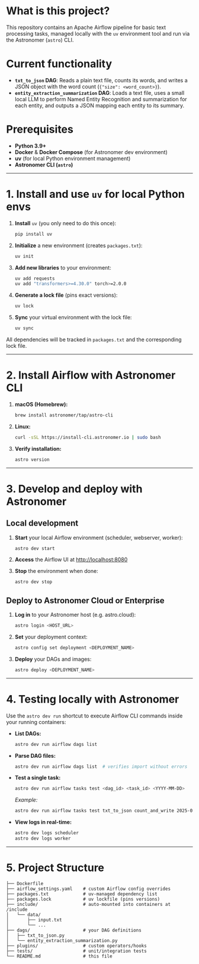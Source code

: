 # What is this project?

This repository contains an Apache Airflow pipeline for basic text processing tasks, managed locally with the `uv` environment tool and run via the Astronomer (`astro`) CLI.

# Current functionality

* **`txt_to_json` DAG**: Reads a plain text file, counts its words, and writes a JSON object with the word count (`{"size": <word_count>}`).
* **`entity_extraction_summarization` DAG**: Loads a text file, uses a small local LLM to perform Named Entity Recognition and summarization for each entity, and outputs a JSON mapping each entity to its summary.

# Prerequisites

* **Python 3.9+**
* **Docker** & **Docker Compose** (for Astronomer dev environment)
* **uv** (for local Python environment management)
* **Astronomer CLI (`astro`)**

---

# 1. Install and use `uv` for local Python envs

1. **Install** `uv` (you only need to do this once):

   ```bash
   pip install uv
   ```

2. **Initialize** a new environment (creates `packages.txt`):

   ```bash
   uv init
   ```

3. **Add new libraries** to your environment:

   ```bash
   uv add requests
   uv add "transformers>=4.30.0" torch>=2.0.0
   ```

4. **Generate a lock file** (pins exact versions):

   ```bash
   uv lock
   ```

5. **Sync** your virtual environment with the lock file:

   ```bash
   uv sync
   ```

All dependencies will be tracked in `packages.txt` and the corresponding lock file.

---

# 2. Install Airflow with Astronomer CLI

1. **macOS (Homebrew):**

   ```bash
   brew install astronomer/tap/astro-cli
   ```

2. **Linux:**

   ```bash
   curl -sSL https://install-cli.astronomer.io | sudo bash
   ```

3. **Verify installation:**

   ```bash
   astro version
   ```

---

# 3. Develop and deploy with Astronomer

## Local development

1. **Start** your local Airflow environment (scheduler, webserver, worker):

   ```bash
   astro dev start
   ```

2. **Access** the Airflow UI at [http://localhost:8080](http://localhost:8080)

3. **Stop** the environment when done:

   ```bash
   astro dev stop
   ```

## Deploy to Astronomer Cloud or Enterprise

1. **Log in** to your Astronomer host (e.g. astro.cloud):

   ```bash
   astro login <HOST_URL>
   ```

2. **Set** your deployment context:

   ```bash
   astro config set deployment <DEPLOYMENT_NAME>
   ```

3. **Deploy** your DAGs and images:

   ```bash
   astro deploy <DEPLOYMENT_NAME>
   ```

---

# 4. Testing locally with Astronomer

Use the `astro dev run` shortcut to execute Airflow CLI commands inside your running containers:

* **List DAGs:**

  ```bash
  astro dev run airflow dags list
  ```

* **Parse DAG files:**

  ```bash
  astro dev run airflow dags list  # verifies import without errors
  ```

* **Test a single task:**

  ```bash
  astro dev run airflow tasks test <dag_id> <task_id> <YYYY-MM-DD>
  ```

  *Example:*

  ```bash
  astro dev run airflow tasks test txt_to_json count_and_write 2025-06-07
  ```

* **View logs in real-time:**

  ```bash
  astro dev logs scheduler
  astro dev logs worker
  ```

---

# 5. Project Structure

```
├── Dockerfile
├── airflow_settings.yaml    # custom Airflow config overrides
├── packages.txt             # uv-managed dependency list
├── packages.lock            # uv lockfile (pins versions)
├── include/                 # auto-mounted into containers at /include
│   └── data/
│       ├── input.txt
│       └── ...
├── dags/                    # your DAG definitions
│   ├── txt_to_json.py
│   └── entity_extraction_summarization.py
├── plugins/                 # custom operators/hooks
├── tests/                   # unit/integration tests
└── README.md                # this file